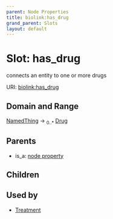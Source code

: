 ```yaml
---
parent: Node Properties
title: biolink:has_drug
grand_parent: Slots
layout: default
---
```


# Slot: has_drug


connects an entity to one or more drugs

URI: [biolink:has_drug](https://w3id.org/biolink/has_drug)

## Domain and Range

[NamedThing](NamedThing.md) ->  <sub>0..\*</sub> [Drug](Drug.md)

## Parents

 *  is_a: [node property](node_property.md)

## Children


## Used by

 * [Treatment](Treatment.md)
